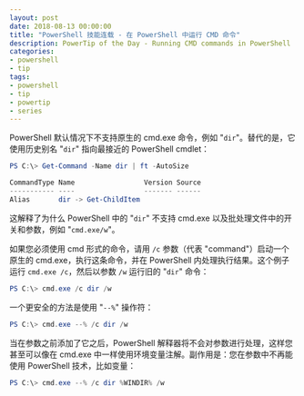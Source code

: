 ```yaml
---
layout: post
date: 2018-08-13 00:00:00
title: "PowerShell 技能连载 - 在 PowerShell 中运行 CMD 命令"
description: PowerTip of the Day - Running CMD commands in PowerShell
categories:
- powershell
- tip
tags:
- powershell
- tip
- powertip
- series
---
```

PowerShell 默认情况下不支持原生的 cmd.exe 命令，例如 "`dir`"。替代的是，它使用历史别名 "`dir`" 指向最接近的 PowerShell cmdlet：

```powershell
PS C:\> Get-Command -Name dir | ft -AutoSize

CommandType Name                 Version Source
----------- ----                 ------- ------
Alias       dir -> Get-ChildItem
```

这解释了为什么 PowerShell 中的 "`dir`" 不支持 cmd.exe 以及批处理文件中的开关和参数，例如 "`cmd.exe/w`"。

如果您必须使用 cmd 形式的命令，请用 `/c` 参数（代表 "command"）启动一个原生的 cmd.exe，执行这条命令，并在 PowerShell 内处理执行结果。这个例子运行 `cmd.exe /c`，然后以参数 `/w` 运行旧的 "`dir`" 命令：

```powershell
PS C:\> cmd.exe /c dir /w
```

一个更安全的方法是使用 "`--%`" 操作符：

```powershell
PS C:\> cmd.exe --% /c dir /w
```

当在参数之前添加了它之后，PowerShell 解释器将不会对参数进行处理，这样您甚至可以像在 cmd.exe 中一样使用环境变量注解。副作用是：您在参数中不再能使用 PowerShell 技术，比如变量：

```powershell
PS C:\> cmd.exe --% /c dir %WINDIR% /w
```

<!--本文国际来源：[Running CMD commands in PowerShell](http://community.idera.com/powershell/powertips/b/tips/posts/running-cmd-commands-in-powershell)-->
